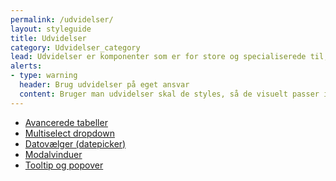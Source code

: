 ```yaml
---
permalink: /udvidelser/
layout: styleguide
title: Udvidelser
category: Udvidelser_category
lead: Udvidelser er komponenter som er for store og specialiserede til, at de kan være en del af kernen. Det er valgfrit om selvbetjeningsløsninger vil inkludere Udvidelser.
alerts:
- type: warning
  header: Brug udvidelser på eget ansvar
  content: Bruger man udvidelser skal de styles, så de visuelt passer ind i designsystemet. Support får man hos udbyderen af udvidelsen.
---
```

<ul class="d-md-none">
    <li><a href="/udvidelser/datatables/" class="bold-link">Avancerede tabeller</a></li>
    <li><a href="/udvidelser/selectwoo-multiselect/" class="bold-link">Multiselect dropdown</a></li>
    <li><a href="/udvidelser/pikaday/" class="bold-link">Datovælger (datepicker)</a></li>
    <li><a href="/udvidelser/micromodal/" class="bold-link">Modalvinduer</a></li>
    <li><a href="/udvidelser/tippy/" class="bold-link">Tooltip og popover</a></li>
</ul>
